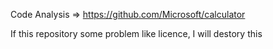  Code Analysis => https://github.com/Microsoft/calculator

If this repository some problem like licence, I will destory this